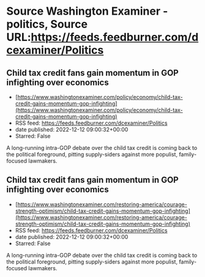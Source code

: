 # Source Washington Examiner - politics, Source URL:https://feeds.feedburner.com/dcexaminer/Politics

## Child tax credit fans gain momentum in GOP infighting over economics
 - [https://www.washingtonexaminer.com/policy/economy/child-tax-credit-gains-momentum-gop-infighting](https://www.washingtonexaminer.com/policy/economy/child-tax-credit-gains-momentum-gop-infighting)
 - RSS feed: https://feeds.feedburner.com/dcexaminer/Politics
 - date published: 2022-12-12 09:00:32+00:00
 - Starred: False

A long-running intra-GOP debate over the child tax credit is coming back to the political foreground, pitting supply-siders against more populist, family-focused lawmakers.

## Child tax credit fans gain momentum in GOP infighting over economics
 - [https://www.washingtonexaminer.com/restoring-america/courage-strength-optimism/child-tax-credit-gains-momentum-gop-infighting](https://www.washingtonexaminer.com/restoring-america/courage-strength-optimism/child-tax-credit-gains-momentum-gop-infighting)
 - RSS feed: https://feeds.feedburner.com/dcexaminer/Politics
 - date published: 2022-12-12 09:00:32+00:00
 - Starred: False

A long-running intra-GOP debate over the child tax credit is coming back to the political foreground, pitting supply-siders against more populist, family-focused lawmakers.
